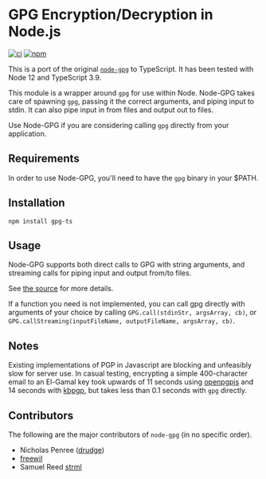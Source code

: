# GPG Encryption/Decryption in Node.js
[![ci][ci-image]][ci-url]
[![npm][npm-image]][npm-url]

[ci-image]: https://github.com/sdedovic/node-gpg-ts/workflows/Node.js%20Package/badge.svg
[ci-url]: https://github.com/sdedovic/node-gpg-ts/actions?workflow=Node.js+Package

[npm-image]: https://img.shields.io/npm/v/gpg-ts.svg?style=flat
[npm-url]: https://npmjs.org/package/gpg-ts

This is a port of the original [`node-gpg`](https://github.com/drudge/node-gpg) to TypeScript. It has been tested with Node 12 and TypeScript 3.9.

This module is a wrapper around `gpg` for use within Node. Node-GPG takes care of spawning `gpg`, passing it
the correct arguments, and piping input to stdin. It can also pipe input in from files and output out to files.

Use Node-GPG if you are considering calling `gpg` directly from your application.

## Requirements

In order to use Node-GPG, you'll need to have the `gpg` binary in your $PATH.

## Installation

    npm install gpg-ts

## Usage

Node-GPG supports both direct calls to GPG with string arguments, and streaming calls for piping input and output
from/to files.

See [the source](src/gpg.ts) for more details.

If a function you need is not implemented, you can call gpg directly with arguments of your choice by
calling `GPG.call(stdinStr, argsArray, cb)`, or `GPG.callStreaming(inputFileName, outputFileName, argsArray, cb)`.

## Notes

Existing implementations of PGP in Javascript are blocking and unfeasibly slow for server use.
In casual testing, encrypting a simple 400-character email to an El-Gamal key took upwards of 11 seconds using
[openpgpjs](https://github.com/openpgpjs/openpgpjs) and 14 seconds with [kbpgp](https://github.com/keybase/kbpgp),
but takes less than 0.1 seconds with `gpg` directly.

## Contributors

The following are the major contributors of `node-gpg` (in no specific order).

  * Nicholas Penree ([drudge](http://github.com/drudge))
  * [freewil](http://github.com/freewil)
  * Samuel Reed [strml](http://github.com/strml)
